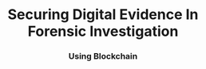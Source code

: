 <div align="center">
  <h1>Securing Digital Evidence In Forensic Investigation</h1>
  <h3>Using Blockchain</h3>
</div>
